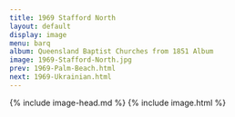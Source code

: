 ```yaml
---
title: 1969 Stafford North
layout: default
display: image
menu: barq
album: Queensland Baptist Churches from 1851 Album
image: 1969-Stafford-North.jpg
prev: 1969-Palm-Beach.html
next: 1969-Ukrainian.html
---
```

{% include image-head.md %}
{% include image.html %}